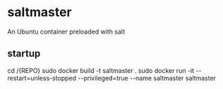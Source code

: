 # saltmaster
An Ubuntu container preloaded with salt

## startup
cd /{REPO}
sudo docker build -t saltmaster .
sudo docker run -it --restart=unless-stopped --privileged=true --name saltmaster saltmaster
